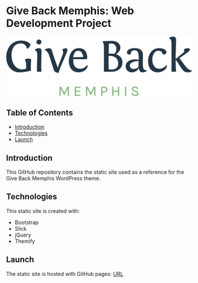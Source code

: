 # Give Back Memphis: Web Development Project

![Give Back Memphis Logo](./images/gbm/fontinkarla_color.png)

## Table of Contents

- [Introduction](#introduction)
- [Technologies](#technologies)
- [Launch](#launch)

## Introduction

This GitHub repository contains the static site used as a reference for the Give Back Memphis WordPress theme.

## Technologies

This static site is created with:

- Bootstrap
- Slick
- jQuery
- Themify

## Launch

The static site is hosted with GitHub pages:
[URL](https://anton-nguyen.github.io/give-back-memphis/)

